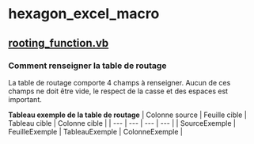 # hexagon_excel_macro

## [rooting_function.vb](https://github.com/trynogaunt/hexagon_store/blob/main/rooting_function.vb) 

### Comment renseigner la table de routage

La table de routage comporte 4 champs à renseigner.
Aucun de ces champs ne doit être vide, le respect de la casse et des espaces est important.

**Tableau exemple de la table de routage**
| Colonne source | Feuille cible | Tableau cible | Colonne cible |
| --- | --- | --- | --- |
| SourceExemple | FeuilleExemple | TableauExemple | ColonneExemple |

